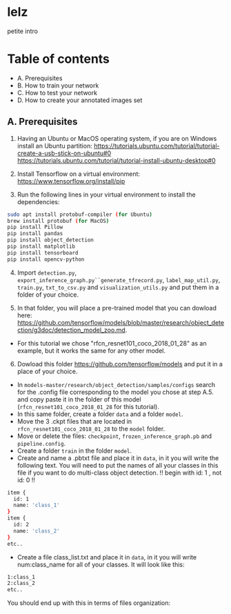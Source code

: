 # lelz
petite intro

# Table of contents
* A. Prerequisites
* B. How to train your network 
* C. How to test your network
* D. How to create your annotated images set


## A. Prerequisites

1. Having an Ubuntu or MacOS operating system, if you are on Windows install an Ubuntu partition: https://tutorials.ubuntu.com/tutorial/tutorial-create-a-usb-stick-on-ubuntu#0 
https://tutorials.ubuntu.com/tutorial/tutorial-install-ubuntu-desktop#0

2. Install Tensorflow on a virtual environment: https://www.tensorflow.org/install/pip

3. Run the following lines in your virtual environment to install the dependencies:
``` bash
sudo apt install protobuf-compiler (for Ubuntu)
brew install protobuf (for MacOS)
pip install Pillow
pip install pandas
pip install object_detection
pip install matplotlib
pip install tensorboard
pip install opencv-python
```

4. Import `detection.py`, `export_inference_graph.py``generate_tfrecord.py`, `label_map_util.py`, `train.py`, `txt_to_csv.py` and `visualization_utils.py` and put them in a folder of your choice.

5. In that folder, you will place a pre-trained model that you can dowload here: https://github.com/tensorflow/models/blob/master/research/object_detection/g3doc/detection_model_zoo.md.
- For this tutorial we chose "rfcn_resnet101_coco_2018_01_28" as an example, but it works the same for any other model.

6. Dowload this folder https://github.com/tensorflow/models and put it in a place of your choice.
- In `models-master/research/object_detection/samples/configs` search for the .config file corresponding to the model you chose at step A.5. and copy paste it in the folder of this model (`rfcn_resnet101_coco_2018_01_28` for this tutorial).
- In this same folder, create a folder `data` and a folder `model`.
- Move the 3 .ckpt files that are located in `rfcn_resnet101_coco_2018_01_28` to the `model` folder.
- Move or delete the files: `checkpoint`, `frozen_inference_graph.pb` and `pipeline.config`.
- Create a folder `train` in the folder `model`.
- Create and name a .pbtxt file and place it in `data`, in it you will write the following text. You will need to put the names of all your classes in this file if you want to do multi-class object detection. !! begin with id: 1 , not id: 0 !!
```bash
item {
  id: 1
  name: 'class_1'
}
item {
  id: 2
  name: 'class_2'
}
etc..
```
- Create a file class_list.txt and place it in `data`, in it you will write num:class_name for all of your classes. It will look like this:
```bash
1:class_1
2:class_2
etc..
```
You should end up with this in terms of files organization:
